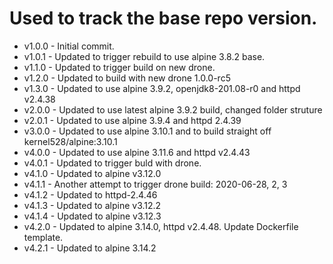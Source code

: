 # Used to track the base repo version.
* v1.0.0 - Initial commit.
* v1.0.1 - Updated to trigger rebuild to use alpine 3.8.2 base.
* v1.1.0 - Updated to trigger build on new drone.
* v1.2.0 - Updated to build with new drone 1.0.0-rc5
* v1.3.0 - Updated to use alpine 3.9.2, openjdk8-201.08-r0 and httpd v2.4.38
* v2.0.0 - Updated to use latest alpine 3.9.2 build, changed folder struture
* v2.0.1 - Updated to use alpine 3.9.4 and httpd 2.4.39
* v3.0.0 - Updated to use alpine 3.10.1 and to build straight off kernel528/alpine:3.10.1
* v4.0.0 - Updated to use alpine 3.11.6 and httpd v2.4.43
* v4.0.1 - Updated to trigger buld with drone.
* v4.1.0 - Updated to alpine v3.12.0
* v4.1.1 - Another attempt to trigger drone build: 2020-06-28, 2, 3
* v4.1.2 - Updated to httpd-2.4.46
* v4.1.3 - Updated to alpine v3.12.2
* v4.1.4 - Updated to alpine v3.12.3
* v4.2.0 - Updated to alpine 3.14.0, httpd v2.4.48.  Update Dockerfile template.
* v4.2.1 - Updated to alpine 3.14.2
